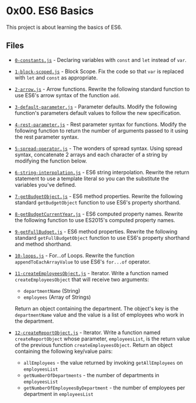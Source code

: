 # 0x00. ES6 Basics

This project is about learning the basics of ES6.

## Files

- [`0-constants.js`](./0-constants.js) - Declaring variables with `const` and `let` instead of `var`.

- [`1-block-scoped.js`](./1-block-scoped.js) - Block Scope. Fix the code so that `var` is replaced with `let` and `const` as appropriate.

- [`2-arrow.js`](./2-arrow.js) - Arrow functions. Rewrite the following standard function to use ES6's arrow syntax of the function `add`.

- [`3-default-parameter.js`](./3-default-parameter.js) - Parameter defaults. Modify the following function's parameters default values to follow the new specification.

- [`4-rest-parameter.js`](./4-rest-parameter.js) - Rest parameter syntax for functions. Modify the following function to return the number of arguments passed to it using the rest parameter syntax.

- [`5-spread-operator.js`](./5-spread-operator.js) - The wonders of spread syntax. Using spread syntax, concatenate 2 arrays and each character of a string by modifying the function below.

- [`6-string-interpolation.js`](./6-string-interpolation.js) - ES6 string interpolation. Rewrite the return statement to use a template literal so you can the substitute the variables you've defined.

- [`7-getBudgetObject.js`](./7-getBudgetObject.js) - ES6 method properties. Rewrite the following standard `getBudgetObject` function to use ES6's property shorthand.

- [`8-getBudgetCurrentYear.js`](./8-getBudgetCurrentYear.js) - ES6 computed property names. Rewrite the following function to use ES2015's computed property names.

- [`9-getFullBudget.js`](./9-getFullBudget.js) - ES6 method properties. Rewrite the following standard `getFullBudgetObject` function to use ES6's property shorthand and method shorthand.

- [`10-loops.js`](./10-loops.js) - For...of Loops. Rewrite the function `appendToEachArrayValue` to use ES6's `for...of` operator.

- [`11-createEmployeesObject.js`](./11-createEmployeesObject.js) - Iterator. Write a function named `createEmployeesObject` that will receive two arguments:

  - `departmentName` (String)
  - `employees` (Array of Strings)

  Return an object containing the department. The object's key is the `departmentName` value and the value is a list of employees who work in the department.

- [`12-createReportObject.js`](./12-createReportObject.js) - Iterator. Write a function named `createReportObject` whose parameter, `employeesList`, is the return value of the previous function `createEmployeesObject`. Return an object containing the following key/value pairs:

  - `allEmployees` - the value returned by invoking `getAllEmployees` on `employeesList`
  - `getNumberOfDepartments` - the number of departments in `employeesList`
  - `getNumberOfEmployeesByDepartment` - the number of employees per department in `employeesList`
